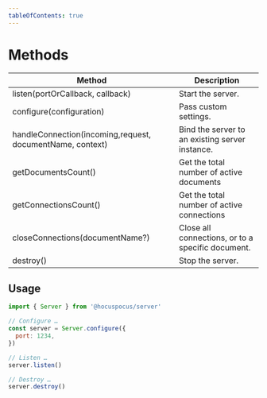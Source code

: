 ```yaml
---
tableOfContents: true
---
```


# Methods
| Method | Description |
| --- | --- |
| listen(portOrCallback, callback) | Start the server. |
| configure(configuration) | Pass custom settings. |
| handleConnection(incoming,request, documentName, context) | Bind the server to an existing server instance. |
| getDocumentsCount() | Get the total number of active documents |
| getConnectionsCount() | Get the total number of active connections |
| closeConnections(documentName?) | Close all connections, or to a specific document. |
| destroy() | Stop the server. |


## Usage
```js
import { Server } from '@hocuspocus/server'

// Configure …
const server = Server.configure({
  port: 1234,
})

// Listen …
server.listen()

// Destroy …
server.destroy()
```

